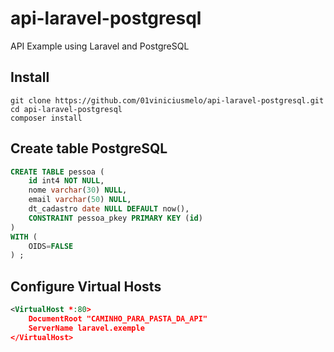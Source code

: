 # api-laravel-postgresql
API Example using Laravel and PostgreSQL

## Install
```shell 
git clone https://github.com/01viniciusmelo/api-laravel-postgresql.git
cd api-laravel-postgresql
composer install
```

## Create table PostgreSQL
```sql
CREATE TABLE pessoa (
	id int4 NOT NULL,
	nome varchar(30) NULL,
	email varchar(50) NULL,
	dt_cadastro date NULL DEFAULT now(),
	CONSTRAINT pessoa_pkey PRIMARY KEY (id)
)
WITH (
	OIDS=FALSE
) ;
```

## Configure Virtual Hosts
```xml
<VirtualHost *:80>
    DocumentRoot "CAMINHO_PARA_PASTA_DA_API"
    ServerName laravel.exemple
</VirtualHost>
```
